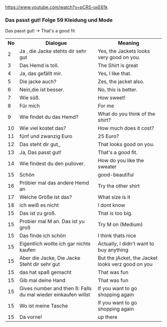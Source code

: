 https://www.youtube.com/watch?v=pCRS-oxE61k


### Das passt gut! Folge 59 Kleidung und Mode

Das passt gut! -> That's a good fit

<table>
<tr>
    <th>No</th>
    <th>Dialogue</th>
    <th>Meaning</th>
</tr>



<tr>
    <td>2</td>
    <td>Ja , die Jacke stehts dir sehr gut</td>
    <td>Yes, the Jackets looks very good on you.</td>
</tr>
<tr>
    <td>3</td>
    <td>Das Hemd is toll.</td>
    <td>The Shirt is great</td>
</tr>
<tr>
    <td>4</td>
    <td>Ja, das gefällt mir.</td>
    <td>Yes, I like that.</td>
</tr>
<tr>
    <td>5</td>
    <td>Die jacke auch?</td>
    <td>Zes, the jacket also.</td>
</tr>
<tr>
    <td>6</td>
    <td>Nein,die ist besser.</td>
    <td>No, this is better.</td>
</tr>
<tr>
    <td>7</td>
    <td>Wie süß.</td>
    <td>How sweet!</td>
</tr>
<tr>
    <td>8</td>
    <td>Für mich</td>
    <td>For me</td>
</tr>
<tr>
    <td>9</td>
    <td>Wie findet du das Hemd?</td>
    <td>What do you think of the shirt?</td>
</tr>
<tr>
    <td>10</td>
    <td>Wie viel kostet das?</td>
    <td>How much does it cost?</td>
</tr>
<tr>
    <td>11</td>
    <td>fünf und zwanzig Euro</td>
    <td>25 Euro?</td>
    
</tr>
<tr>
    <td>12</td>
    <td>Das steht dir gut_</td>
    <td>That looks good on you.</td>
</tr>
<tr>
    <td>13</td>
    <td>Ja, Das passt gut!</td>
    <td>That's a good fit.</td>
</tr>


<tr>
    <td>14</td>
    <td>Wie findest du den pullover.</td>
    <td>How do you like the sweater</td>
</tr>
<tr>
    <td>15</td>
    <td>Schön</td>
    <td>good-beautiful</td>
</tr>
<tr>
    <td>16</td>
    <td> Pröbier mal das andere Hemd an</td>
    <td>Try the other shirt</td>
</tr>
<tr>
    <td>17</td>
    <td>Welche Größe ist das?</td>
    <td>What size is it</td>
</tr>
<tr>
    <td>18</td>
    <td>ich weiß es nicht</td>
    <td>I dont know</td>
</tr>
<tr>
    <td>15</td>
    <td>Das ist zu groß.</td>
    <td>That is too big.</td>
</tr>
<tr>
    <td>15</td>
    <td>Probier mal M an. Das ist yu groß</td>
    <td>Try M on (Medium)</td>
</tr>
<tr>
    <td>15</td>
    <td>Das finde ich schön</td>
    <td>I think thats nice</td>
</tr>
<tr>
    <td>15</td>
    <td>Eigentlich wollte ich gar nichts kaufen</td>
    <td>Actually, I didn't want to buy anything</td>
</tr>
<tr>
    <td>15</td>
    <td>Aber die Jacke, Die Jacke Steht dir sehr gut</td>
    <td>But the jAcket, the Jacket looks verz good on you</td>
</tr>
<tr>
    <td>15</td>
    <td>das hat spaß gemacht</td>
    <td>That was fun</td>
</tr>
<tr>
    <td>15</td>
    <td>Gib mal deine Hand</td>
    <td>That was fun</td>
</tr>
<tr>
    <td>15</td>
    <td>Gives number and then ß: Falls du mal wieder einkaufen willst</td>
    <td>If you want to go shopping again</td>
</tr>
<tr>
    <td>15</td>
    <td>Wo ist meine Tasche</td>
    <td>If you want to go shopping again</td>
</tr>
<tr>
    <td>15</td>
    <td>Da vorne!</td>
    <td>up there</td>
</tr>


</table>